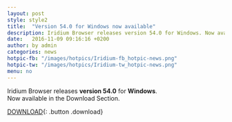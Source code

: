 ```yaml
---
layout: post
style: style2
title:  "Version 54.0 for Windows now available"
description: Iridium Browser releases version 54.0 for Windows. Now available for Download.
date:   2016-11-09 09:16:16 +0200
author:	by admin
categories: news
hotpic-fb: "/images/hotpics/Iridium-fb_hotpic-news.png"
hotpic-tw: "/images/hotpics/Iridium-tw_hotpic-news.png"
menu: no
---
```


Iridium Browser releases **version 54.0** for **Windows**.  
Now available in the Download Section.   
<!--break-->    
[DOWNLOAD](/downloads/index.html "Download Iridium Browser v57"){: .button .download}     
     
